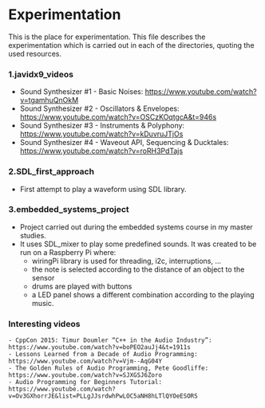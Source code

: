# Experimentation
This is the place for experimentation. This file describes the experimentation which is carried out in each of the directories, quoting the used resources.

### 1.javidx9_videos
  - Sound Synthesizer #1 - Basic Noises: https://www.youtube.com/watch?v=tgamhuQnOkM
  - Sound Synthesizer #2 - Oscillators & Envelopes: https://www.youtube.com/watch?v=OSCzKOqtgcA&t=946s
  - Sound Synthesizer #3 - Instruments & Polyphony:  https://www.youtube.com/watch?v=kDuvruJTjOs
  - Sound Synthesizer #4 - Waveout API, Sequencing & Ducktales: https://www.youtube.com/watch?v=roRH3PdTajs

### 2.SDL_first_approach
  - First attempt to play a waveform using SDL library.
  

###  3.embedded_systems_project 
  - Project carried out during the embedded systems course in my master studies. 
  - It uses SDL_mixer to play some predefined sounds. It was created to be run on a Raspberry Pi where:
    - wiringPi library is used for threading, i2c, interruptions, ...
    - the note is selected according to the distance of an object to the sensor
    - drums are played with buttons
    - a LED panel shows a different combination according to the playing music.
	
### Interesting videos
	- CppCon 2015: Timur Doumler “C++ in the Audio Industry”: https://www.youtube.com/watch?v=boPEO2auJj4&t=1911s
	- Lessons Learned from a Decade of Audio Programming: https://www.youtube.com/watch?v=Vjm--AqG04Y
	- The Golden Rules of Audio Programming, Pete Goodliffe: https://www.youtube.com/watch?v=SJXGSJ6Zoro
	- Audio Programming for Beginners Tutorial: https://www.youtube.com/watch?v=Ov3GXhorrJE&list=PLLgJJsrdwhPwLOC5aNH8hLTlQYOeESORS 
